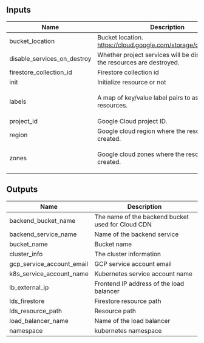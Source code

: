 <!-- BEGINNING OF PRE-COMMIT-TERRAFORM DOCS HOOK -->
## Inputs

| Name | Description | Type | Default | Required |
|------|-------------|------|---------|:--------:|
| bucket\_location | Bucket location. https://cloud.google.com/storage/docs/locations | `string` | `"US"` | no |
| disable\_services\_on\_destroy | Whether project services will be disabled when the resources are destroyed. | `bool` | `false` | no |
| firestore\_collection\_id | Firestore collection id | `string` | `"fileMetadata-cdn-gke"` | no |
| init | Initialize resource or not | `bool` | `true` | no |
| labels | A map of key/value label pairs to assign to the resources. | `map(string)` | <pre>{<br>  "app": "cloud-deployment-gke-golang"<br>}</pre> | no |
| project\_id | Google Cloud project ID. | `string` | n/a | yes |
| region | Google cloud region where the resource will be created. | `string` | `"us-west1"` | no |
| zones | Google cloud zones where the resource will be created. | `list(string)` | <pre>[<br>  "us-west1-a"<br>]</pre> | no |

## Outputs

| Name | Description |
|------|-------------|
| backend\_bucket\_name | The name of the backend bucket used for Cloud CDN |
| backend\_service\_name | Name of the backend service |
| bucket\_name | Bucket name |
| cluster\_info | The cluster information |
| gcp\_service\_account\_email | GCP service account email |
| k8s\_service\_account\_name | Kubernetes service account name |
| lb\_external\_ip | Frontend IP address of the load balancer |
| lds\_firestore | Firestore resource path |
| lds\_resource\_path | Resource path |
| load\_balancer\_name | Name of the load balancer |
| namespace | kubernetes namespace |

<!-- END OF PRE-COMMIT-TERRAFORM DOCS HOOK -->
